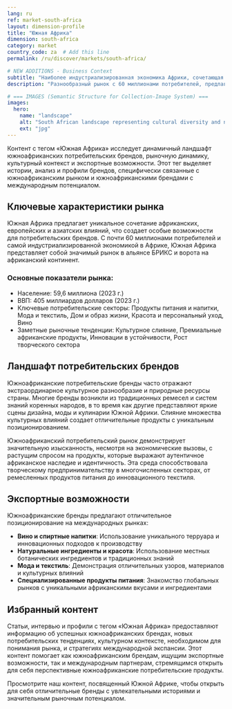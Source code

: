 ```yaml
---
lang: ru
ref: market-south-africa
layout: dimension-profile
title: "Южная Африка"
dimension: south-africa
category: market
country_code: za  # Add this line
permalink: /ru/discover/markets/south-africa/

# NEW ADDITIONS - Business Context
subtitle: "Наиболее индустриализированная экономика Африки, сочетающая африканские, европейские и азиатские влияния с необычайными природными ресурсами"
description: "Разнообразный рынок с 60 миллионами потребителей, предлагающий отличительное винное производство, местные растения и лидерство в творческом предпринимательстве."

# === IMAGES (Semantic Structure for Collection-Image System) ===
images:
  hero:
    name: "landscape"
    alt: "South African landscape representing cultural diversity and natural resources"
    ext: "jpg"
---
```


Контент с тегом «Южная Африка» исследует динамичный ландшафт южноафриканских потребительских брендов, рыночную динамику, культурный контекст и экспортные возможности. Этот тег выделяет истории, анализ и профили брендов, специфически связанные с южноафриканским рынком и южноафриканскими брендами с международным потенциалом.

## Ключевые характеристики рынка

Южная Африка предлагает уникальное сочетание африканских, европейских и азиатских влияний, что создает особые возможности для потребительских брендов. С почти 60 миллионами потребителей и самой индустриализированной экономикой в Африке, Южная Африка представляет собой значимый рынок в альянсе БРИКС и ворота на африканский континент.

### Основные показатели рынка:
- Население: 59,6 миллиона (2023 г.)
- ВВП: 405 миллиардов долларов (2023 г.)
- Ключевые потребительские секторы: Продукты питания и напитки, Мода и текстиль, Дом и образ жизни, Красота и персональный уход, Вино
- Заметные рыночные тенденции: Культурное слияние, Премиальные африканские продукты, Инновации в устойчивости, Рост творческого сектора

## Ландшафт потребительских брендов

Южноафриканские потребительские бренды часто отражают экстраординарное культурное разнообразие и природные ресурсы страны. Многие бренды возникли из традиционных ремесел и систем знаний коренных народов, в то время как другие представляют яркие сцены дизайна, моды и кулинарии Южной Африки. Слияние множества культурных влияний создает отличительные продукты с уникальным позиционированием.

Южноафриканский потребительский рынок демонстрирует значительную изысканность, несмотря на экономические вызовы, с растущим спросом на продукты, которые выражают аутентичное африканское наследие и идентичность. Эта среда способствовала творческому предпринимательству в многочисленных секторах, от ремесленных продуктов питания до инновационного текстиля.

## Экспортные возможности

Южноафриканские бренды предлагают отличительное позиционирование на международных рынках:

- **Вино и спиртные напитки**: Использование уникального терруара и инновационных подходов к производству
- **Натуральные ингредиенты и красота**: Использование местных ботанических ингредиентов и традиционных знаний
- **Мода и текстиль**: Демонстрация отличительных узоров, материалов и культурных влияний
- **Специализированные продукты питания**: Знакомство глобальных рынков с уникальными африканскими вкусами и ингредиентами

## Избранный контент

Статьи, интервью и профили с тегом «Южная Африка» предоставляют информацию об успешных южноафриканских брендах, новых потребительских тенденциях, культурном контексте, необходимом для понимания рынка, и стратегиях международной экспансии. Этот контент помогает как южноафриканским брендам, ищущим экспортные возможности, так и международным партнерам, стремящимся открыть для себя перспективные южноафриканские потребительские продукты.

Просмотрите наш контент, посвященный Южной Африке, чтобы открыть для себя отличительные бренды с увлекательными историями и значительным рыночным потенциалом.
